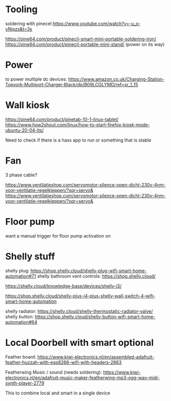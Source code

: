 
# Tooling
soldering with pinecel
https://www.youtube.com/watch?v=-u_o-yNjpzs&t=3s

https://pine64.com/product/pinecil-smart-mini-portable-soldering-iron/
https://pine64.com/product/pinecil-portable-mini-stand/
(power on its way)

# Power
to power multiple dc devices:
https://www.amazon.co.uk/Charging-Station-Topvork-Multiport-Charger-Black/dp/B09LCGLYMD/ref=sr_1_15

# Wall kiosk
https://pine64.com/product/pinetab-10-1-linux-tablet/
https://www.how2shout.com/linux/how-to-start-firefox-kiosk-mode-ubuntu-20-04-lts/

Need to check if there is a hass app to run or something that is stable

# Fan
3 phase cable?

https://www.ventilatieshop.com/servomotor-silence-open-dicht-230v-4nm-voor-ventilatie-regelkleppen/?sqr=servo&
https://www.ventilatieshop.com/servomotor-silence-open-dicht-230v-4nm-voor-ventilatie-regelkleppen/?sqr=servo&

# Floor pump
want a manual trigger for floor pump activation on

# Shelly stuff
shelly plug: https://shop.shelly.cloud/shelly-plug-wifi-smart-home-automation#71
shelly bathroom vent controls: https://shop.shelly.cloud/

https://shelly.cloud/knowledge-base/devices/shelly-i3/

https://shop.shelly.cloud/shelly-plus-i4-plus-shelly-wall-switch-4-wifi-smart-home-automation

shelly radiator: https://shelly.cloud/shelly-thermostatic-radiator-valve/
shelly button: https://shop.shelly.cloud/shelly-button-wifi-smart-home-automation#64

# Local Doorbell with smart optional
Feather board: 
https://www.kiwi-electronics.nl/en/assembled-adafruit-feather-huzzah-with-esp8266-wifi-with-headers-2863

Featherwing Music / sound (needs soldering): 
https://www.kiwi-electronics.nl/en/adafruit-music-maker-featherwing-mp3-ogg-wav-midi-synth-player-2779

This to combine local and smart in a single device